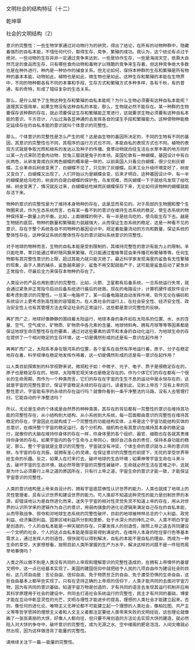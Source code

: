 文明社会的结构特征（十二）

乾坤草


社会的文明结构（2）

    意识的完整性：一些生物学家通过对动物行为的研究，得出了结论，在所有的动物种群中，隐藏着强烈的自私本能，不惜任何代价，取得生存，竞争，繁殖的成功。我认为，这个结论有点过于绝对，一些动物的生存并非一定通过竞争来达到，一些是协作生存，一些是海阔天空，依靠大自然充足的食品而生存，只有哪些食肉动物和毒物才以残酷的竞争来生存着，但这种竞争绝大多数也是在种外进行，种内是一种协作的捕食关系。但无论如何，保持本种群的生存和繁殖是所有物种的基本本能，动物如此，植物也是如此，微生物也是如此。这种生存和繁殖的本能在生物界中，不同的物种都各有不同的本事和手段，生存方式和繁殖方式多种多样，各有千秋，有的普通，有的奇特，形成了错综复杂的生态关系。

    那么，是什么赋予了生物这种生存和繁殖的自私本能呢？为什么生物必须要有这种自私本能呢？道理其实很简单，如果生物没有这种自私的本能，那么，生物就必然不能存在。某一种群的生物要保存该种群的存在，就必须要保证生存和繁殖能正常进行，这就要求生物必须要有这种自私本能的意识，千方百计，八仙过海各显神通的去发挥各自的谋生手段和繁殖能力。这种使物种能稳定延续存在的自私本能的意识就叫个体意识的完整性。

    那么，个体意识的完整性是怎么产生的呢？这是由生物的基因所决定的，不同的生物有不同的基因，其意识的完整性也不同，其程序的运行方式也不同，本能自私的表现方式也不同。植物的表现方式就是争取光照和根系的发达以及种子的传播。食草动物就向往生活在水草丰美的地方同时以某一方式来防范食肉动物，狡兔三窟就是兔子的本领。英国伦敦有一种蝴蝶，基因设计中有白灰两色，从卵发育成白灰两色蝴蝶的概率是一样的，以前英国人只看见白蝴蝶，很少见到灰蝴蝶。工业革命后树皮变黑了，白蝴蝶不见了，只见到了灰蝴蝶。后来工业升级环境变好了，树皮又变白了，白蝴蝶又出现了。人们开始以为是蝴蝶会变，后来才明白，这种基因设计中，有一半的蝴蝶是给鸟吃的，树皮的白是白蝴蝶的保护色，鸟发现难，而灰蝴蝶一下子就给鸟发现了给吃掉。树皮变黑了，情况就反过来，白蝴蝶给吃掉而灰蝴蝶保存下来，无论如何该物种的蝴蝶就能存活下来。

    物种的意识的完整性是为了维持本身物种的存在，这是显而易见的。对于局部的生物圈和整个生物圈来说，作为生态系统而言，也有某一看不到的意识在维持生态系统的稳定，使生态系统的物种保持某一数量上的平衡。比如，上面蝴蝶的例子，有一半是给鸟吃的，使鸟能生存下去。越是生物链的底层，物种的数量和繁殖能力就越强大，从而保证生态系统的稳定，这是一种看不见的意识，存在于整个系统各自不同物种的基因设计中，规定着能量流动的方向和数量，保证系统的整体性存在。这种保证系统的整体性存在的意识就叫系统意识的完整性。

    对于地球的物种而言，生物的自私本能是受到限制的，其维持完整性的意识有能力上的限制。羊只能吃草，草只能通过草籽随风飘来繁殖，花只能通过蜜蜂等昆虫来传播花粉繁殖等等。任何生物都有其完整性意识的上限，超过其能力就只能灭绝了。最近科学家发现海里的鲨鱼有无性繁殖的现象，由于人类的捕杀，鲨鱼越来越少，鲨鱼不用交配就能产子，这可能是鲨鱼启动了紧急非正常指令，尽最后全力来保存本物种的存在了。

    人类设计的产品也用到意识的完整性，比如，火箭、卫星都有后备系统，一旦系统运行失常，就会通过紧急非正常指令启动后备系统进行最后的拯救。现在的电路设计，计算机硬件或软件设计都考虑到意识的完整性。一旦某一电路坏了，某一后备电路就自动发挥作用，软件无论在编码和系统设计上更考虑到高性能的容错能力。在人类社会的运行上，在社会安全性、经济安全性、政治安全性上也有其管理方法去保证社会的正常运行，这些都是意识完整性的反映。

    再扩而广之，地球好像静静的围绕着太阳运行，地球本身的条件如在太阳系的位置、水、水的含量、空气、空气成分、矿物质、矿物质中各元素的含量、地球倾斜角、拥有月球等等等因素都是保证地球生命完整性存在的要素，通过对这些要素的调节和本身的自动化运行，为地球生命的存在提供了一个相对稳定的生存环境，这一切是偶然形成的还是有一意识在起作用？

    再再扩而广之，太阳系本身在银河系的位置，各个星系在自然有序地运行着，原子、分子在稳定地存在着，科学规律在稳定地发挥作用着，这一切是偶然形成的还是有一意识在起作用？

    以人类目前探索到的科学视野来说，微观粒子如：中微子、光子、电子、质子是很稳定存在的，原子也是稳定存在的，地球、太阳等宏观天体也是稳定存在的。作为个体它们的存在都有一个很长的生命周期，而作为一个种类而言，它们的存在在宇宙的生生不息的运动中是永恒存在的，这就是宇宙的完整性意识，保证宇宙稳定永续的存在运行。读者到此，见到上帝否？没有上帝的完整性意识，宇宙能有序的永续的存在运行吗？就像你看到一条干净整洁的马路，没有人去管理打扫，它能自动的干净整洁吗？

    所以，无论是生命的个体或是自然界的种种类类，其存在的背后都有一完整性的意识在维持其功能的完整性存在，从小结构到大结构、从小系统到大系统，每一层面都由意识的完整性在维持其稳定的存在，宇宙因此也就构成了一个完整性的功能结构实体，上帝是这个宇宙功能结构实体的总意识，在维持整个宇宙的稳定运行，各个分机构、细机构也有其意识在维持其本身的稳定运行，就像你的大脑在维持你身体的存在一样，你身体里的各个组织、器官、细胞也在各就其责维持你身体的存在。如果宇宙内的各个生命与上帝同心，做好自己各自的责任，保持本身功能的稳定，那么，整个宇宙就是全意识的完整性，宇宙就没有冲突，个体生命的意识就与上帝的意识同频，与宇宙的存在共振，就拥有圣心的灵魂，在保证意识的完整性的前提下，无忧的享受世界带给生命的乐趣。反之，如果人在打来打去，破坏地球的生态环境；如果神等宇宙生命在斗来斗去，破坏宇宙的生态环境，就必然导致宇宙的完整性被破坏，生命就必然生活在苦难之中，这就是为什么必须要行上帝之道的原因所在，只有行上帝之道，宇宙生命的意识才能一致，才能保证宇宙意识的完整性。

    人类的意识结构是上帝亲自设计的，拥有宇宙底层佛性认识世界的能力，人类也就成了地球上的灵性管理者，具有认识世界和建设世界的能力。可人类却不知道这种灵性的能力是创制世界的本源，却错误地认为是自然进化而来，迷失于宇宙的相对性灵觉失灵不知道上帝的存在，用从对世界的认识所学来的逻辑作为自己的意识，用弱肉强食的进化论逻辑来满足自己存在的自私本能，从而导致战争、掠夺和对地球生态系统的完整性破坏，目前的地球被林林总总的个人利益、政党利益、经济集团利益、国家区域利益所分割和垄断，处于水深火热的挣扎之中。人类不明白宇宙是创造的，个人的自私本能是一种天赋的存在，只要发挥人的创造性，按照上帝之道去共同建设一个文明的社会，个人的这点自私本能是很容易得到满足的，在维持人本身的吃住穿行色等基本需求上，通过发挥人的创造性，很快就可以得到解决，自私的本能不是自私的理由，而成为一种生命的享受，大家想想看，按照目前人类所掌握的生产力水平，解决这样的问题不是一件轻而易举地事情吗？

    人类之所以做不到是人类没有共同的上帝观和理解意识的完整性造成的，在拥有上帝情怀的基督文明中，这一点已经基本实现了。美国的建国信仰中就把给予人民的几项自由作为建设社会的目标，这几项自由是：言论自由、信仰自由、免于物质贫乏的自由、免于遭受恐惧的生命自由，这些自由基本上都早些实现了。只有在坚持正确的上帝观的信仰下，人类才能共同的去面对宇宙万物，因为有共同的意识基础，知道宇宙万物是创造的，才有共同的语言去发现其运行机制并应用其科学原理用于社会的建设中，共同去打造社会系统运行的完整性，民主才有共同的基础，博爱才能在互动中彰显灵性的光芒，文明与理性才能逐步的提高，理想的人类社会才能建立起来。否则，像任何的进化论、唯物主义无神论都不可能建立起一个理想的人类社会，像柏拉图、共产主义等等哲学思辨的理想主义者和人文主义者都注定要给人类带来失败的文明经验，这些理论就像画了一张张美丽的大饼，好像人人都向往，但只要不用创造的方法论去实现大饼的建造，就必然陷入对大饼的争夺中，破坏意识的完整性，成为无源之水、空中楼阁的肥皂泡泡，人间灾难就必然出现，因为这样做违背了能量的完整性。

    请继续关注下一篇——能量的完整性。



